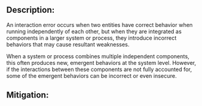 ## Description:

An interaction error occurs when two entities have correct behavior when running independently of each other, but when they are integrated as components in a larger system or process, they introduce incorrect behaviors that may cause resultant weaknesses.

When a system or process combines multiple independent components, this often produces new, emergent behaviors at the system level. However, if the interactions between these components are not fully accounted for, some of the emergent behaviors can be incorrect or even insecure.

## Mitigation:
